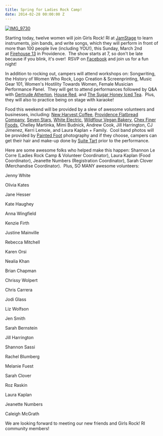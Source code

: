 ```yaml
---
title: Spring for Ladies Rock Camp!
date: 2014-02-28 00:00:00 Z
---
```


[![IMG_9730](/uploads/blogposts/LRC-bass-lesson1-300x199.jpg)](http://girlsrockri.org/wp-content/uploads/2013/09/LRC-bass-lesson1.jpg)

Starting today, twelve women will join Girls Rock! RI at [JamStage](http://jamstage.net/) to learn instruments, join bands, and write songs, which they will perform in front of more than 100 people live (including YOU!), this Sunday, March 2nd at [Firehouse 13](https://goo.gl/maps/Rx7Mb) in Providence.  The show starts at 7, so don't be late because if you blink, it's over!  RSVP on [Facebook](https://www.facebook.com/events/814689588547186/) and join us for a fun night!

In addition to rocking out, campers will attend workshops on: Songwriting, the History of Women Who Rock, Logo Creation & Screenprinting, Music Gear 101, Women's Hostility Towards Women, Female Musician Performance Panel.  They will get to attend performances followed by Q&A with [Gertrude Atherton](https://www.facebook.com/GertrudeAtherton), [House Red](https://housered.bandcamp.com/track/with-rings), and [The Sugar Honey Iced Tea](https://www.facebook.com/thesugarhoneyicedtea).  Plus, they will also to practice being on stage with karaoke!

Food this weekend will be provided by a slew of awesome volunteers and businesses, including: [New Harvest Coffee](http://www.newharvestcoffee.com/), [Providence Flatbread Company](http://www.flatbreadcompany.com/FlatbreadProvidence2013.html), [Seven Stars](http://sevenstarsbakery.com/), [White Electric](http://whiteelectriccoffee.com/), [Wildflour Vegan Bakery](http://www.wildflourveganbakerycafe.com/), [Chex Finer Foods](http://chexfoods.com/), Chelley Martinka, Mimi Budnick, Andrew Cook, Jill Harrington, CJ Jimenez, Kerri Lemoie, and Laura Kaplan + Family.  Cool band photos will be provided by [Painted Foot](http://www.paintedfoot.com/) photography and if they choose, campers can get their hair and make-up done by [Suite Tart](http://www.suitetart.com/) prior to the performance.

Here are some awesome folks who helped make this happen: Shannon Le Corre (Ladies Rock Camp & Volunteer Coordinator), Laura Kaplan (Food Coordinator), Jeanette Numbers (Registration Coordinator), Sarah Clover (Merchandise Coordinator).  Plus, SO MANY awesome volunteers:

Jenny White

Olivia Kates

Jane Hesser

Kate Haughey

Anna Wingfield

Kenzie Firth

Justine Mainville

Rebecca Mitchell

Karen Orsi

Nealia Khan

Brian Chapman

Chrissy Wolpert

Chris Carrera

Jodi Glass

Liz Wolfson

Jen Smith

Sarah Bernstein

Jill Harrington

Shannon Sassi

Rachel Blumberg

Melanie Fuest

Sarah Clover

Roz Raskin

Laura Kaplan

Jeanette Numbers

Caleigh McGrath

We are looking forward to meeting our new friends and Girls Rock! RI community members!
